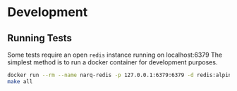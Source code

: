 
# Development

## Running Tests

Some tests require an open `redis` instance running on localhost:6379
The simplest method is to run a docker container for development purposes.

```bash
docker run --rm --name narq-redis -p 127.0.0.1:6379:6379 -d redis:alpine
make all
```
